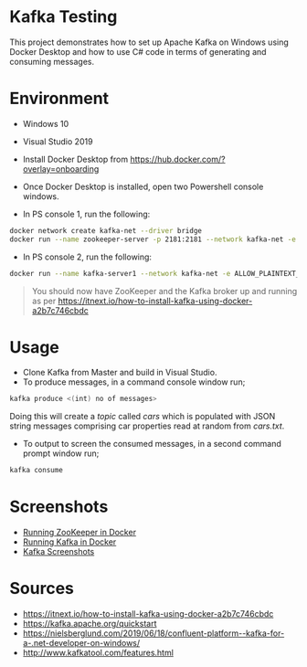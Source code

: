 # Kafka Testing
This project demonstrates how to set up Apache Kafka on Windows using Docker Desktop and how to use C# code in terms of generating and consuming messages.


# Environment

- Windows 10
- Visual Studio 2019
- Install Docker Desktop from https://hub.docker.com/?overlay=onboarding
- Once Docker Desktop is installed, open two Powershell console windows.

- In PS console 1, run the following:

```sh
docker network create kafka-net --driver bridge
docker run --name zookeeper-server -p 2181:2181 --network kafka-net -e ALLOW_ANONYMOUS_LOGIN=yes bitnami/zookeeper:latest
```

- In PS console 2, run the following:
```sh
docker run --name kafka-server1 --network kafka-net -e ALLOW_PLAINTEXT_LISTENER=yes -e KAFKA_CFG_ZOOKEEPER_CONNECT=zookeeper-server:2181 -e KAFKA_CFG_ADVERTISED_LISTENERS=PLAINTEXT://localhost:9092 -p 9092:9092 bitnami/kafka:latest
```

> You should now have ZooKeeper and the Kafka broker up and running as per https://itnext.io/how-to-install-kafka-using-docker-a2b7c746cbdc


# Usage
- Clone Kafka from Master and build in Visual Studio.
- To produce messages, in a command console window run;
```sh
kafka produce <(int) no of messages>
```
Doing this will create a <i>topic</i> called <i>cars</i> which is populated with JSON string messages comprising car properties read at random from <i>cars.txt</i>.

- To output to screen the consumed messages, in a second command prompt window run;
```sh
kafka consume
```

# Screenshots

- <a href="https://github.com/fenjas/Kafka/blob/master/Running%20ZooKeeper%20in%20Docker.png">Running ZooKeeper in Docker</a>
- <a href="https://github.com/fenjas/Kafka/blob/master/Running%20Kafka%20in%20Docker.png">Running Kafka in Docker</a>
- <a href="https://github.com/fenjas/Kafka/blob/master/Kafka%20Produce%20and%20Consume.jpg">Kafka Screenshots</a>


# Sources
- https://itnext.io/how-to-install-kafka-using-docker-a2b7c746cbdc
- https://kafka.apache.org/quickstart
- https://nielsberglund.com/2019/06/18/confluent-platform--kafka-for-a-.net-developer-on-windows/
- http://www.kafkatool.com/features.html
